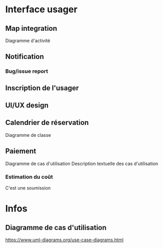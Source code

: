 # Interface usager
## Map integration
Diagramme d'activité
## Notification
### Bug/issue report
## Inscription de l'usager
## UI/UX design
## Calendrier de réservation
Diagramme de classe
## Paiement
Diagramme de cas d'utilisation
Description textuelle des cas d'utilisation
### Estimation du coût
C'est une soumission


# Infos
## Diagramme de cas d'utilisation
https://www.uml-diagrams.org/use-case-diagrams.html

